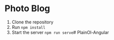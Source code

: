 # Photo Blog

1. Clone the repository
2. Run `npm install`
3. Start the server `npm run serve`# PlainOl-Angular

